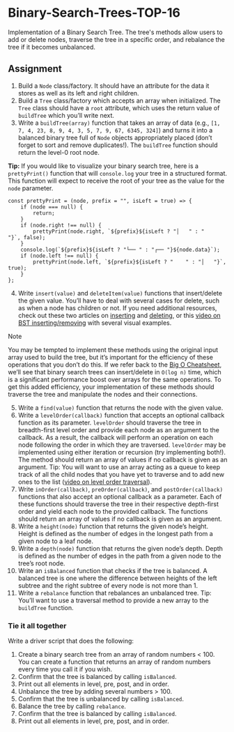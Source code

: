 # Binary-Search-Trees-TOP-16

Implementation of a Binary Search Tree. The tree's methods allow users to add or delete nodes, traverse the tree in a specific order, and rebalance the tree if it becomes unbalanced.

## Assignment

1. Build a `Node` class/factory. It should have an attribute for the data it stores as well as its left and right children.
2. Build a `Tree` class/factory which accepts an array when initialized. The `Tree` class should have a `root` attribute, which uses the return value of `buildTree` which you’ll write next.
3. Write a `buildTree(array)` function that takes an array of data (e.g., `[1, 7, 4, 23, 8, 9, 4, 3, 5, 7, 9, 67, 6345, 324]`) and turns it into a balanced binary tree full of `Node` objects appropriately placed (don’t forget to sort and remove duplicates!). The `buildTree` function should return the level-0 root node.

**Tip:** If you would like to visualize your binary search tree, here is a `prettyPrint()` function that will `console.log` your tree in a structured format. This function will expect to receive the root of your tree as the value for the `node` parameter.

```
const prettyPrint = (node, prefix = "", isLeft = true) => {
    if (node === null) {
        return;
    }
    if (node.right !== null) {
        prettyPrint(node.right, `${prefix}${isLeft ? "│   " : "    "}`, false);
    }
    console.log(`${prefix}${isLeft ? "└── " : "┌── "}${node.data}`);
    if (node.left !== null) {
        prettyPrint(node.left, `${prefix}${isLeft ? "    " : "│   "}`, true);
    }
};
```

4. Write `insert(value)` and `deleteItem(value)` functions that insert/delete the given value. You’ll have to deal with several cases for delete, such as when a node has children or not. If you need additional resources, check out these two articles on [inserting](https://www.geeksforgeeks.org/insertion-in-binary-search-tree/?ref=lbp) and [deleting](https://www.geeksforgeeks.org/deletion-in-binary-search-tree/), or this [video on BST inserting/removing](https://www.youtube.com/watch?v=wcIRPqTR3Kc&ab_channel=colleenlewis) with several visual examples.

> [!NOTE]
> You may be tempted to implement these methods using the original input array used to build the tree, but it’s important for the efficiency of these operations that you don’t do this. If we refer back to the [Big O Cheatsheet](https://www.bigocheatsheet.com/), we’ll see that binary search trees can insert/delete in `O(log n)` time, which is a significant performance boost over arrays for the same operations. To get this added efficiency, your implementation of these methods should traverse the tree and manipulate the nodes and their connections.

5. Write a `find(value)` function that returns the node with the given value.
6. Write a `levelOrder(callback)` function that accepts an optional callback function as its parameter. `levelOrder` should traverse the tree in breadth-first level order and provide each node as an argument to the callback. As a result, the callback will perform an operation on each node following the order in which they are traversed. `levelOrder` may be implemented using either iteration or recursion (try implementing both!). The method should return an array of values if no callback is given as an argument. Tip: You will want to use an array acting as a queue to keep track of all the child nodes that you have yet to traverse and to add new ones to the list ([video on level order traversal](https://www.youtube.com/watch?v=86g8jAQug04&ab_channel=mycodeschool)).
7. Write `inOrder(callback)`, `preOrder(callback)`, and `postOrder(callback)` functions that also accept an optional callback as a parameter. Each of these functions should traverse the tree in their respective depth-first order and yield each node to the provided callback. The functions should return an array of values if no callback is given as an argument.
8. Write a `height(node)` function that returns the given node’s height. Height is defined as the number of edges in the longest path from a given node to a leaf node.
9. Write a `depth(node)` function that returns the given node’s depth. Depth is defined as the number of edges in the path from a given node to the tree’s root node.
10. Write an `isBalanced` function that checks if the tree is balanced. A balanced tree is one where the difference between heights of the left subtree and the right subtree of every node is not more than 1.
11. Write a `rebalance` function that rebalances an unbalanced tree. Tip: You’ll want to use a traversal method to provide a new array to the `buildTree` function.

### Tie it all together

Write a driver script that does the following:

1. Create a binary search tree from an array of random numbers < 100. You can create a function that returns an array of random numbers every time you call it if you wish.
2. Confirm that the tree is balanced by calling `isBalanced`.
3. Print out all elements in level, pre, post, and in order.
4. Unbalance the tree by adding several numbers > 100.
5. Confirm that the tree is unbalanced by calling `isBalanced`.
6. Balance the tree by calling `rebalance`.
7. Confirm that the tree is balanced by calling `isBalanced`.
8. Print out all elements in level, pre, post, and in order.